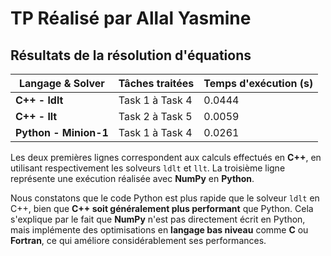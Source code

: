 # TP Réalisé par Allal Yasmine

## Résultats de la résolution d'équations

| Langage & Solver       | Tâches traitées    | Temps d'exécution (s) |
|------------------------|--------------------|------------------------|
| **C++ - ldlt**        | Task 1 à Task 4    | 0.0444                 |
| **C++ - llt**         | Task 2 à Task 5    | 0.0059                 |
| **Python - Minion-1** | Task 1 à Task 4    | 0.0261                 |

Les deux premières lignes correspondent aux calculs effectués en **C++**, en utilisant respectivement les solveurs `ldlt` et `llt`.
La troisième ligne représente une exécution réalisée avec **NumPy** en **Python**.

Nous constatons que le code Python est plus rapide que le solveur `ldlt` en C++, bien que **C++ soit généralement plus performant** que Python.
Cela s'explique par le fait que **NumPy** n'est pas directement écrit en Python, mais implémente des optimisations en **langage bas niveau** comme **C** ou **Fortran**, ce qui améliore considérablement ses performances.
